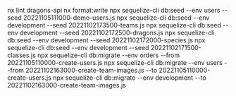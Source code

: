 nx lint dragons-api
nx format:write
npx sequelize-cli db:seed --env users --seed 20221105111000-demo-users.js
npx sequelize-cli db:seed --env development --seed 20221102173500-teams.js
npx sequelize-cli db:seed --env development --seed 20221102172500-dragons.js
npx sequelize-cli db:seed --env development --seed 20221102172000-species.js
npx sequelize-cli db:seed --env development --seed 20221102171500-classes.js
npx sequelize-cli db:migrate --env orders --from 20221105110000-create-users.js
npx sequelize-cli db:migrate --env users --from 20221102163000-create-team-images.js --to 20221105110000-create-users.js
npx sequelize-cli db:migrate --env development --to 20221102163000-create-team-images.js
